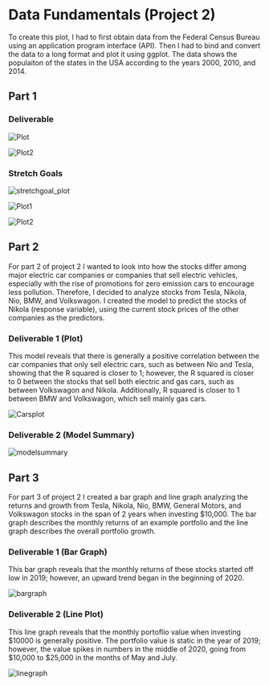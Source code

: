 # Data Fundamentals (Project 2)

To create this plot, I had to first obtain data from the Federal Census Bureau using an application program interface (API). Then I had to bind and convert the data to a long format and plot it using ggplot. The data shows the populaiton of the states in the USA according to the years 2000, 2010, and 2014.

## Part 1

### Deliverable 

![Plot](3year_plot_all_states.png)

![Plot2](plot_new_4_ttl.png)

### Stretch Goals 

![stretchgoal_plot](9quartiles_3by3_stretchgoal_plot.png)

![Plot1](abs_pop_plot.png)

![Plot2](avg_annual_plot.png)

## Part 2

For part 2 of project 2 I wanted to look into how the stocks differ among major electric car companies or companies that sell electric vehicles, especially with the rise of promotions for zero emission cars to encourage less pollution. Therefore, I decided to analyze stocks from Tesla, Nikola, Nio, BMW, and Volkswagon. I created the model to predict the stocks of Nikola (response variable), using the current stock prices of the other companies as the predictors. 

### Deliverable 1 (Plot)

This model reveals that there is generally a positive correlation between the car companies that only sell electric cars, such as between Nio and Tesla, showing that the R squared is closer to 1; however, the R squared is closer to 0 between the stocks that sell both electric and gas cars, such as between Volkswagon and Nikola. Additionally, R squared is closer to 1 between BMW and Volkswagon, which sell mainly gas cars. 

![Carsplot](5predictor_plot_cars.png)

### Deliverable 2 (Model Summary)

![modelsummary](screen_shot_cars_modelsumm.png)

## Part 3

For part 3 of project 2 I created a bar graph and line graph analyzing the returns and growth from Tesla, Nikola, Nio, BMW, General Motors, and Volkswagon stocks in the span of 2 years when investing $10,000. The bar graph describes the monthly returns of an example portfolio and the line graph describes the overall portfolio growth.  

### Deliverable 1 (Bar Graph)
This bar graph reveals that the monthly returns of these stocks started off low in 2019; however, an upward trend began in the beginning of 2020. 

![bargraph](bargraph_part3.png)


### Deliverable 2 (Line Plot) 
This line graph reveals that the monthly portoflio value when investing $10000 is generally positive. The portfolio value is static in the year of 2019; however, the value spikes in numbers in the middle of 2020, going from $10,000 to $25,000 in the months of May and July.

![linegraph](linegraph_part3.png)






